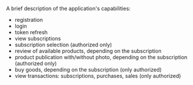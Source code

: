 A brief description of the application's capabilities:
  - registration
  - login
  - token refresh
  - view subscriptions
  - subscription selection (authorized only)
  - review of available products, depending on the subscription
  - product publication with/without photo, depending on the subscription (authorized only)
  - buy goods, depending on the subscription (only authorized)
  - view transactions: subscriptions, purchases, sales (only authorized)
